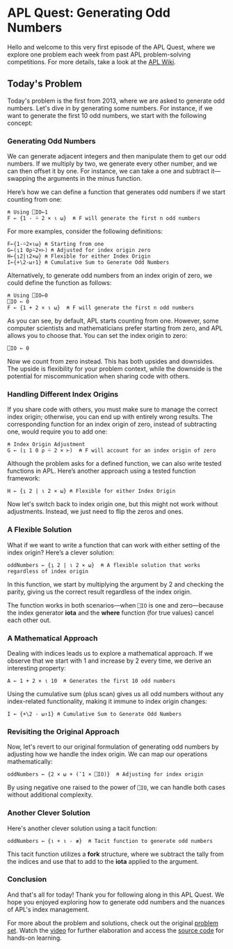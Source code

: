
# APL Quest: Generating Odd Numbers

Hello and welcome to this very first episode of the APL Quest, where we explore one problem each week from past APL problem-solving competitions. For more details, take a look at the [APL Wiki](https://aplwiki.com).

## Today's Problem

Today's problem is the first from 2013, where we are asked to generate odd numbers. Let's dive in by generating some numbers. For instance, if we want to generate the first 10 odd numbers, we start with the following concept:

### Generating Odd Numbers

We can generate adjacent integers and then manipulate them to get our odd numbers. If we multiply by two, we generate every other number, and we can then offset it by one. For instance, we can take a one and subtract it—swapping the arguments in the minus function.

Here’s how we can define a function that generates odd numbers if we start counting from one:

```apl
⍝ Using ⎕IO←1
F ← {1 - ⍨ 2 × ⍳ ⍵}  ⍝ F will generate the first n odd numbers
```

For more examples, consider the following definitions:
```apl
F←{1-⍨2×⍳⍵} ⍝ Starting from one
G←(⍸1 0⍴⍨2×⊢) ⍝ Adjusted for index origin zero
H←{⍸2|⍳2×⍵} ⍝ Flexible for either Index Origin
I←{+\2-⍵↑1} ⍝ Cumulative Sum to Generate Odd Numbers
```

Alternatively, to generate odd numbers from an index origin of zero, we could define the function as follows:

```apl
⍝ Using ⎕IO←0
⎕IO ← 0
F ← {1 + 2 × ⍳ ⍵}  ⍝ F will generate the first n odd numbers
```

As you can see, by default, APL starts counting from one. However, some computer scientists and mathematicians prefer starting from zero, and APL allows you to choose that. You can set the index origin to zero:

```apl
⎕IO ← 0
```

Now we count from zero instead. This has both upsides and downsides. The upside is flexibility for your problem context, while the downside is the potential for miscommunication when sharing code with others.

### Handling Different Index Origins

If you share code with others, you must make sure to manage the correct index origin; otherwise, you can end up with entirely wrong results. The corresponding function for an index origin of zero, instead of subtracting one, would require you to add one:

```apl
⍝ Index Origin Adjustment
G ← (⍸ 1 0 ⍴ ⍨ 2 × ⊢)  ⍝ F will account for an index origin of zero
```

Although the problem asks for a defined function, we can also write tested functions in APL. Here’s another approach using a tested function framework:

```apl
H ← {⍸ 2 | ⍳ 2 × ⍵} ⍝ Flexible for either Index Origin
```

Now let's switch back to index origin one, but this might not work without adjustments. Instead, we just need to flip the zeros and ones.

### A Flexible Solution

What if we want to write a function that can work with either setting of the index origin? Here’s a clever solution:

```apl
oddNumbers ← {⍸ 2 | ⍳ 2 × ⍵}  ⍝ A flexible solution that works regardless of index origin
```

In this function, we start by multiplying the argument by 2 and checking the parity, giving us the correct result regardless of the index origin.

The function works in both scenarios—when `⎕IO` is one and zero—because the index generator **iota** and the **where** function (for true values) cancel each other out.

### A Mathematical Approach

Dealing with indices leads us to explore a mathematical approach. If we observe that we start with 1 and increase by 2 every time, we derive an interesting property:

```apl
A ← 1 + 2 × ⍳ 10  ⍝ Generates the first 10 odd numbers
```

Using the cumulative sum (plus scan) gives us all odd numbers without any index-related functionality, making it immune to index origin changes:

```apl
I ← {+\2 - ⍵↑1} ⍝ Cumulative Sum to Generate Odd Numbers
```

### Revisiting the Original Approach

Now, let's revert to our original formulation of generating odd numbers by adjusting how we handle the index origin. We can map our operations mathematically:

```apl
oddNumbers ← {2 × ⍵ + (¯1 × ⎕IO)}  ⍝ Adjusting for index origin
```

By using negative one raised to the power of `⎕IO`, we can handle both cases without additional complexity.

### Another Clever Solution

Here's another clever solution using a tacit function:

```apl
oddNumbers ← {⍳ + ⍳ - ≢}  ⍝ Tacit function to generate odd numbers
```

This tacit function utilizes a **fork** structure, where we subtract the tally from the indices and use that to add to the **iota** applied to the argument.

### Conclusion

And that's all for today! Thank you for following along in this APL Quest. We hope you enjoyed exploring how to generate odd numbers and the nuances of APL's index management.

For more about the problem and solutions, check out the original [problem set](https://problems.tryapl.org/psets/2013.html?goto=P1_Seems_a_Bit_Odd_To_Me). Watch the [video](https://youtu.be/Mj4wyLKrBho) for further elaboration and access the [source code](https://github.com/abrudz/apl_quest/blob/main/2013/1.apl) for hands-on learning.
